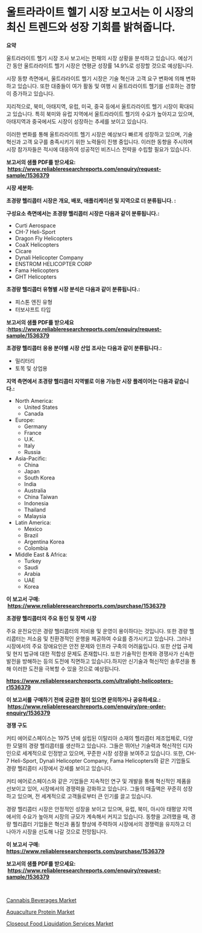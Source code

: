 <p><h1>울트라라이트 헬기 시장 보고서는 이 시장의 최신 트렌드와 성장 기회를 밝혀줍니다.</h1></p><p><strong>요약</strong></p>
<p><p>울트라라이트 헬기 시장 조사 보고서는 현재의 시장 상황을 분석하고 있습니다. 예상기간 동안 울트라라이트 헬기 시장은 연평균 성장률 14.9%로 성장할 것으로 예상됩니다.</p><p>시장 동향 측면에서, 울트라라이트 헬기 시장은 기술 혁신과 고객 요구 변화에 의해 변화하고 있습니다. 또한 대중들이 여가 활동 및 여행 시 울트라라이트 헬기를 선호하는 경향이 증가하고 있습니다.</p><p>지리적으로, 북미, 아태지역, 유럽, 미국, 중국 등에서 울트라라이트 헬기 시장이 확대되고 있습니다. 특히 북미와 유럽 지역에서 울트라라이트 헬기의 수요가 높아지고 있으며, 아태지역과 중국에서도 시장이 성장하는 추세를 보이고 있습니다.</p><p>이러한 변화를 통해 울트라라이트 헬기 시장은 예상보다 빠르게 성장하고 있으며, 기술 혁신과 고객 요구를 충족시키기 위한 노력들이 진행 중입니다. 이러한 동향을 주시하며 시장 참가자들은 적시에 대응하여 성공적인 비즈니스 전략을 수립할 필요가 있습니다.</p></p>
<p><strong>보고서의 샘플 PDF를 받으세요: &nbsp;<a href="https://www.reliableresearchreports.com/enquiry/request-sample/1536379">https://www.reliableresearchreports.com/enquiry/request-sample/1536379</a></strong></p>
<p><strong>시장 세분화:</strong></p>
<p><strong> 초경량 헬리콥터 시장은 개요, 배포, 애플리케이션 및 지역으로 더 분류됩니다. :</strong></p>
<p><strong>구성요소 측면에서는 초경량 헬리콥터 시장은 다음과 같이 분류됩니다.:</strong></p>
<p><ul><li>Curti Aerospace</li><li>CH-7 Heli-Sport</li><li>Dragon Fly Helicopters</li><li>CoaX Helicopters</li><li>Cicare</li><li>Dynali Helicopter Company</li><li>ENSTROM HELICOPTER CORP</li><li>Fama Helicopters</li><li>GHT Helicopters</li></ul></p>
<p><strong> 초경량 헬리콥터 유형별 시장 분석은 다음과 같이 분류됩니다.:</strong></p>
<p><ul><li>피스톤 엔진 유형</li><li>터보샤프트 타입</li></ul></p>
<p><strong>보고서의 샘플 PDF를 받으세요 :<a href="https://www.reliableresearchreports.com/enquiry/request-sample/1536379">https://www.reliableresearchreports.com/enquiry/request-sample/1536379</a></strong></p>
<p><strong> 초경량 헬리콥터 응용 분야별 시장 산업 조사는 다음과 같이 분류됩니다.:</strong></p>
<p><ul><li>밀리터리</li><li>토목 및 상업용</li></ul></p>
<p><strong>지역 측면에서 초경량 헬리콥터 지역별로 이용 가능한 시장 플레이어는 다음과 같습니다.:</strong></p>
<p><ul>
    <li>
        North America:
        <ul>
            <li>United States</li>
            <li>Canada</li>
        </ul>
    </li>
    <li>
        Europe:
        <ul>
            <li>Germany</li>
            <li>France</li>
            <li>U.K.</li>
            <li>Italy</li>
            <li>Russia</li>
        </ul>
    </li>
    <li>
        Asia-Pacific:
        <ul>
            <li>China</li>
            <li>Japan</li>
            <li>South Korea</li>
            <li>India</li>
            <li>Australia</li>
            <li>China Taiwan</li>
            <li>Indonesia</li>
            <li>Thailand</li>
            <li>Malaysia</li>
        </ul>
    </li>
    <li>
        Latin America:
        <ul>
            <li>Mexico</li>
            <li>Brazil</li>
            <li>Argentina Korea</li>
            <li>Colombia</li>
        </ul>
    </li>
    <li>
        Middle East & Africa:
        <ul>
            <li>Turkey</li>
            <li>Saudi</li>
            <li>Arabia</li>
            <li>UAE</li>
            <li>Korea</li>
        </ul>
    </li>
    </ul></p>
<p><strong>이 보고서 구매: &nbsp;<a href="https://www.reliableresearchreports.com/purchase/1536379">https://www.reliableresearchreports.com/purchase/1536379</a></strong></p>
<p><strong>초경량 헬리콥터의 주요 동인 및 장벽 시장</strong></p>
<p><p>주요 운전요인은 경량 헬리콥터의 저비용 및 운영이 용이하다는 것입니다. 또한 경량 헬리콥터는 저소음 및 친환경적인 운행을 제공하여 수요를 증가시키고 있습니다. 그러나 시장에서의 주요 장애요인은 안전 문제와 인프라 구축의 어려움입니다. 또한 산업 규제 및 현지 법규에 대한 적합성 문제도 존재합니다. 또한 기술적인 한계와 경쟁사가 신속한 발전을 방해하는 등의 도전에 직면하고 있습니다.하지만 신기술과 혁신적인 솔루션을 통해 이러한 도전을 극복할 수 있을 것으로 예상됩니다.</p></p>
<p><strong><a href="https://www.reliableresearchreports.com/ultralight-helicopters-r1536379">https://www.reliableresearchreports.com/ultralight-helicopters-r1536379</a></strong></p>
<p><strong>이 보고서를 구매하기 전에 궁금한 점이 있으면 문의하거나 공유하세요.: &nbsp;<a href="https://www.reliableresearchreports.com/enquiry/pre-order-enquiry/1536379">https://www.reliableresearchreports.com/enquiry/pre-order-enquiry/1536379</a></strong></p>
<p><strong>경쟁 구도</strong></p>
<p><p>커티 에어로스페이스는 1975 년에 설립된 이탈리아 소재의 헬리콥터 제조업체로, 다양한 모델의 경량 헬리콥터를 생산하고 있습니다. 그들은 뛰어난 기술력과 혁신적인 디자인으로 세계적으로 인정받고 있으며, 꾸준한 시장 성장을 보여주고 있습니다. 또한, CH-7 Heli-Sport, Dynali Helicopter Company, Fama Helicopters와 같은 기업들도 경량 헬리콥터 시장에서 강세를 보이고 있습니다.</p><p>커티 에어로스페이스와 같은 기업들은 지속적인 연구 및 개발을 통해 혁신적인 제품을 선보이고 있어, 시장에서의 경쟁력을 강화하고 있습니다. 그들의 매출액은 꾸준히 성장하고 있으며, 전 세계적으로 고객들로부터 큰 인기를 끌고 있습니다.</p><p>경량 헬리콥터 시장은 안정적인 성장을 보이고 있으며, 유럽, 북미, 아시아 태평양 지역에서의 수요가 높아져 시장의 규모가 계속해서 커지고 있습니다. 동향을 고려했을 때, 경량 헬리콥터 기업들은 혁신과 품질 향상에 주력하여 시장에서의 경쟁력을 유지하고 더 나아가 시장을 선도해 나갈 것으로 전망됩니다.</p></p>
<p><strong>이 보고서 구매: &nbsp; <a href="https://www.reliableresearchreports.com/purchase/1536379">https://www.reliableresearchreports.com/purchase/1536379</a></strong></p>
<p><strong>보고서의 샘플 PDF를 받으세요: &nbsp;<a href="https://www.reliableresearchreports.com/enquiry/request-sample/1536379">https://www.reliableresearchreports.com/enquiry/request-sample/1536379</a></strong><strong></strong></p>
<p>&nbsp;</p>
<p><p><a href="https://github.com/nathandecarvalho/Market-Research-Report-List-2/blob/main/cannabis-beverages-market.md">Cannabis Beverages Market</a></p><p><a href="https://github.com/kosella/Market-Research-Report-List-2/blob/main/aquaculture-protein-market.md">Aquaculture Protein Market</a></p><p><a href="https://github.com/kufem1/Market-Research-Report-List-2/blob/main/closeout-food-liquidation-services-market.md">Closeout Food Liquidation Services Market</a></p></p>